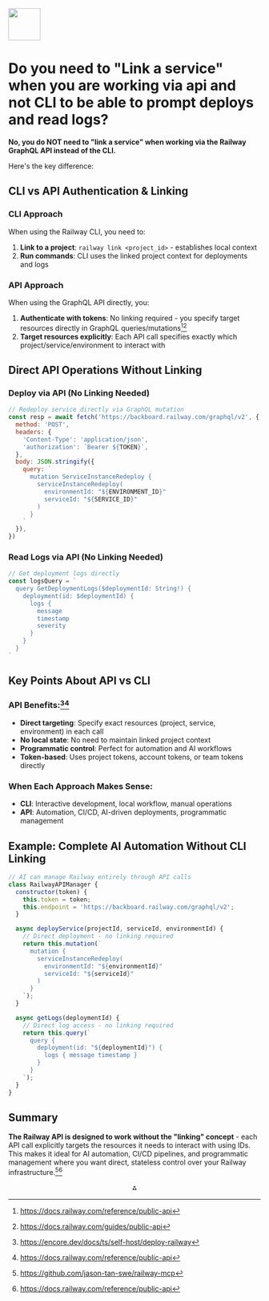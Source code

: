 <img src="https://r2cdn.perplexity.ai/pplx-full-logo-primary-dark%402x.png" style="height:64px;margin-right:32px"/>

# Do you need to "Link a service" when you are working via api and not CLI to be able to prompt deploys and read logs?

**No, you do NOT need to "link a service" when working via the Railway GraphQL API instead of the CLI.**

Here's the key difference:

## CLI vs API Authentication \& Linking

### CLI Approach

When using the Railway CLI, you need to:

1. **Link to a project**: `railway link <project_id>` - establishes local context
2. **Run commands**: CLI uses the linked project context for deployments and logs

### API Approach

When using the GraphQL API directly, you:

1. **Authenticate with tokens**: No linking required - you specify target resources directly in GraphQL queries/mutations[^1][^2]
2. **Target resources explicitly**: Each API call specifies exactly which project/service/environment to interact with

## Direct API Operations Without Linking

### Deploy via API (No Linking Needed)

```javascript
// Redeploy service directly via GraphQL mutation
const resp = await fetch('https://backboard.railway.com/graphql/v2', {
  method: 'POST',
  headers: {
    'Content-Type': 'application/json',
    'authorization': `Bearer ${TOKEN}`,
  },
  body: JSON.stringify({
    query: `
      mutation ServiceInstanceRedeploy {
        serviceInstanceRedeploy(
          environmentId: "${ENVIRONMENT_ID}"
          serviceId: "${SERVICE_ID}"
        )
      }
    `
  }),
})
```


### Read Logs via API (No Linking Needed)

```javascript
// Get deployment logs directly
const logsQuery = `
  query GetDeploymentLogs($deploymentId: String!) {
    deployment(id: $deploymentId) {
      logs {
        message
        timestamp
        severity
      }
    }
  }
`
```


## Key Points About API vs CLI

### API Benefits:[^3][^1]

- **Direct targeting**: Specify exact resources (project, service, environment) in each call
- **No local state**: No need to maintain linked project context
- **Programmatic control**: Perfect for automation and AI workflows
- **Token-based**: Uses project tokens, account tokens, or team tokens directly


### When Each Approach Makes Sense:

- **CLI**: Interactive development, local workflow, manual operations
- **API**: Automation, CI/CD, AI-driven deployments, programmatic management


## Example: Complete AI Automation Without CLI Linking

```javascript
// AI can manage Railway entirely through API calls
class RailwayAPIManager {
  constructor(token) {
    this.token = token;
    this.endpoint = 'https://backboard.railway.com/graphql/v2';
  }

  async deployService(projectId, serviceId, environmentId) {
    // Direct deployment - no linking required
    return this.mutation(`
      mutation {
        serviceInstanceRedeploy(
          environmentId: "${environmentId}"
          serviceId: "${serviceId}"
        )
      }
    `);
  }

  async getLogs(deploymentId) {
    // Direct log access - no linking required
    return this.query(`
      query {
        deployment(id: "${deploymentId}") {
          logs { message timestamp }
        }
      }
    `);
  }
}
```


## Summary

**The Railway API is designed to work without the "linking" concept** - each API call explicitly targets the resources it needs to interact with using IDs. This makes it ideal for AI automation, CI/CD pipelines, and programmatic management where you want direct, stateless control over your Railway infrastructure.[^4][^1]

<div style="text-align: center">⁂</div>

[^1]: https://docs.railway.com/reference/public-api

[^2]: https://docs.railway.com/guides/public-api

[^3]: https://encore.dev/docs/ts/self-host/deploy-railway

[^4]: https://github.com/jason-tan-swe/railway-mcp

[^5]: https://docs.railway.com/guides/deployments

[^6]: https://api-platform.com/docs/core/graphql/

[^7]: https://dev.to/emunhoz/create-and-deploy-your-first-graphql-api-with-apollo-server-4-and-railway-2c3b

[^8]: https://adelinasimion.dev/go/railway-go-app/

[^9]: https://stackoverflow.com/questions/52168505/ignore-results-from-mutation-query-using-apollo-client

[^10]: https://hasura.io/docs/3.0/how-to-build-with-ddn/with-graphql/

[^11]: https://blog.axway.com/product-insights/amplify-platform/api-builder/deploy-an-api-builder-container-to-railway

[^12]: https://stackoverflow.com/questions/62649216/how-to-handle-complex-mutations-with-rails-and-graphql

[^13]: https://www.youtube.com/watch?v=jcpZta-AIio

[^14]: https://docs.gitlab.com/api/graphql/getting_started/

[^15]: https://docs.railway.com/api/llms-docs.md

[^16]: https://railway.com

[^17]: https://firebase.google.com/docs/data-connect/mutations-guide

[^18]: https://www.youtube.com/watch?v=0A6QikmZqWQ

[^19]: https://www.postman.com/railway-4865/railway/request/wcz2adh/deployment

[^20]: https://github.com/rmosolgo/graphql-ruby/issues/2359

[^21]: https://stackoverflow.com/questions/73843151/how-to-run-commands-in-cli-with-railway-app

[^22]: https://dev.to/markmunyaka/getting-started-with-go-and-the-web-deploy-to-railway-57l5

[^23]: https://github.com/dagster-io/dagster/discussions/26011

[^24]: https://stackoverflow.com/questions/79583273/railway-cli-deployment-in-github-actions-failing-with-project-token-not-found

[^25]: https://www.youtube.com/watch?v=RrlbrDfc0YM

[^26]: https://playbooks.com/mcp/jason-tan-railway

[^27]: https://www.youtube.com/watch?v=isXLB8-adi0

[^28]: https://github.com/Faolain/railway-pr-deploy

[^29]: https://www.apollographql.com/tutorials/side-quest-deploy-railway

[^30]: https://stackoverflow.com/questions/76445588/how-to-deploy-laravel-using-mysql-to-railway-app

[^31]: https://docs.railway.com/reference/deployments

[^32]: https://docs.doppler.com/docs/railway

[^33]: https://www.youtube.com/watch?v=3u0jfliEifw

[^34]: https://www.postman.com/railway-4865/railway/documentation/adgthpg/railway-graphql-api

[^35]: https://lobehub.com/es/mcp/jason-tan-swe-railway-mcp

[^36]: https://github.com/t3-oss/create-t3-app/issues/166

[^37]: https://www.coursera.org/learn/graphql-api-design-schema-security--deployment

